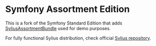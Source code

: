 Symfony Assortment Edition
==========================

This is a fork of the Symfony Standard Edition that adds
[SyliusAssortmentBundle](https://github.com/Sylius/SyliusAssortmentBundle) used for demo purposes.

For fully functional Sylius distribution, check official [Sylius repository](https://github.com/Sylius/Sylius).
